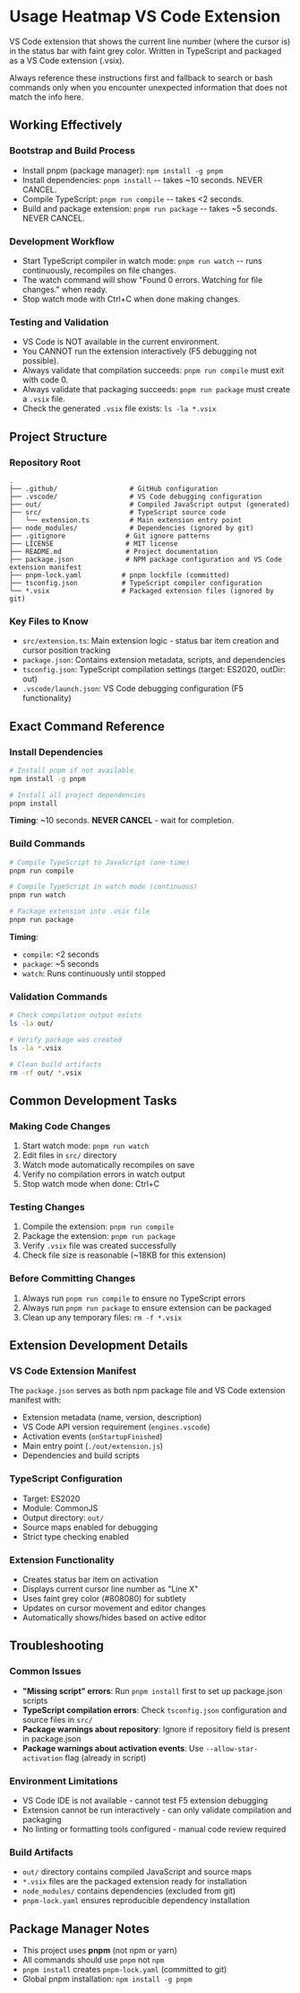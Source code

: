 # Usage Heatmap VS Code Extension

VS Code extension that shows the current line number (where the cursor is) in the status bar with faint grey color. Written in TypeScript and packaged as a VS Code extension (.vsix).

Always reference these instructions first and fallback to search or bash commands only when you encounter unexpected information that does not match the info here.

## Working Effectively

### Bootstrap and Build Process
- Install pnpm (package manager): `npm install -g pnpm`
- Install dependencies: `pnpm install` -- takes ~10 seconds. NEVER CANCEL.
- Compile TypeScript: `pnpm run compile` -- takes <2 seconds.
- Build and package extension: `pnpm run package` -- takes ~5 seconds. NEVER CANCEL.

### Development Workflow
- Start TypeScript compiler in watch mode: `pnpm run watch` -- runs continuously, recompiles on file changes.
- The watch command will show "Found 0 errors. Watching for file changes." when ready.
- Stop watch mode with Ctrl+C when done making changes.

### Testing and Validation
- VS Code is NOT available in the current environment.
- You CANNOT run the extension interactively (F5 debugging not possible).
- Always validate that compilation succeeds: `pnpm run compile` must exit with code 0.
- Always validate that packaging succeeds: `pnpm run package` must create a `.vsix` file.
- Check the generated `.vsix` file exists: `ls -la *.vsix`

## Project Structure

### Repository Root
```
.
├── .github/                  # GitHub configuration
├── .vscode/                  # VS Code debugging configuration  
├── out/                      # Compiled JavaScript output (generated)
├── src/                      # TypeScript source code
│   └── extension.ts          # Main extension entry point
├── node_modules/             # Dependencies (ignored by git)
├── .gitignore               # Git ignore patterns
├── LICENSE                  # MIT license
├── README.md                # Project documentation
├── package.json             # NPM package configuration and VS Code extension manifest
├── pnpm-lock.yaml          # pnpm lockfile (committed)
├── tsconfig.json           # TypeScript compiler configuration
└── *.vsix                  # Packaged extension files (ignored by git)
```

### Key Files to Know
- `src/extension.ts`: Main extension logic - status bar item creation and cursor position tracking
- `package.json`: Contains extension metadata, scripts, and dependencies
- `tsconfig.json`: TypeScript compilation settings (target: ES2020, outDir: out)
- `.vscode/launch.json`: VS Code debugging configuration (F5 functionality)

## Exact Command Reference

### Install Dependencies
```bash
# Install pnpm if not available
npm install -g pnpm

# Install all project dependencies 
pnpm install
```
**Timing**: ~10 seconds. **NEVER CANCEL** - wait for completion.

### Build Commands
```bash
# Compile TypeScript to JavaScript (one-time)
pnpm run compile

# Compile TypeScript in watch mode (continuous)
pnpm run watch

# Package extension into .vsix file
pnpm run package
```
**Timing**: 
- `compile`: <2 seconds
- `package`: ~5 seconds  
- `watch`: Runs continuously until stopped

### Validation Commands
```bash
# Check compilation output exists
ls -la out/

# Verify package was created
ls -la *.vsix

# Clean build artifacts
rm -rf out/ *.vsix
```

## Common Development Tasks

### Making Code Changes
1. Start watch mode: `pnpm run watch`
2. Edit files in `src/` directory
3. Watch mode automatically recompiles on save
4. Verify no compilation errors in watch output
5. Stop watch mode when done: Ctrl+C

### Testing Changes
1. Compile the extension: `pnpm run compile`
2. Package the extension: `pnpm run package`
3. Verify `.vsix` file was created successfully
4. Check file size is reasonable (~18KB for this extension)

### Before Committing Changes
1. Always run `pnpm run compile` to ensure no TypeScript errors
2. Always run `pnpm run package` to ensure extension can be packaged
3. Clean up any temporary files: `rm -f *.vsix`

## Extension Development Details

### VS Code Extension Manifest
The `package.json` serves as both npm package file and VS Code extension manifest with:
- Extension metadata (name, version, description)
- VS Code API version requirement (`engines.vscode`)
- Activation events (`onStartupFinished`)
- Main entry point (`./out/extension.js`)
- Dependencies and build scripts

### TypeScript Configuration
- Target: ES2020
- Module: CommonJS  
- Output directory: `out/`
- Source maps enabled for debugging
- Strict type checking enabled

### Extension Functionality
- Creates status bar item on activation
- Displays current cursor line number as "Line X"
- Uses faint grey color (#808080) for subtlety
- Updates on cursor movement and editor changes
- Automatically shows/hides based on active editor

## Troubleshooting

### Common Issues
- **"Missing script" errors**: Run `pnpm install` first to set up package.json scripts
- **TypeScript compilation errors**: Check `tsconfig.json` configuration and source files in `src/`
- **Package warnings about repository**: Ignore if repository field is present in package.json
- **Package warnings about activation events**: Use `--allow-star-activation` flag (already in script)

### Environment Limitations
- VS Code IDE is not available - cannot test F5 extension debugging
- Extension cannot be run interactively - can only validate compilation and packaging
- No linting or formatting tools configured - manual code review required

### Build Artifacts
- `out/` directory contains compiled JavaScript and source maps
- `*.vsix` files are the packaged extension ready for installation
- `node_modules/` contains dependencies (excluded from git)
- `pnpm-lock.yaml` ensures reproducible dependency installation

## Package Manager Notes
- This project uses **pnpm** (not npm or yarn)
- All commands should use `pnpm` not `npm`
- `pnpm install` creates `pnpm-lock.yaml` (committed to git)
- Global pnpm installation: `npm install -g pnpm`